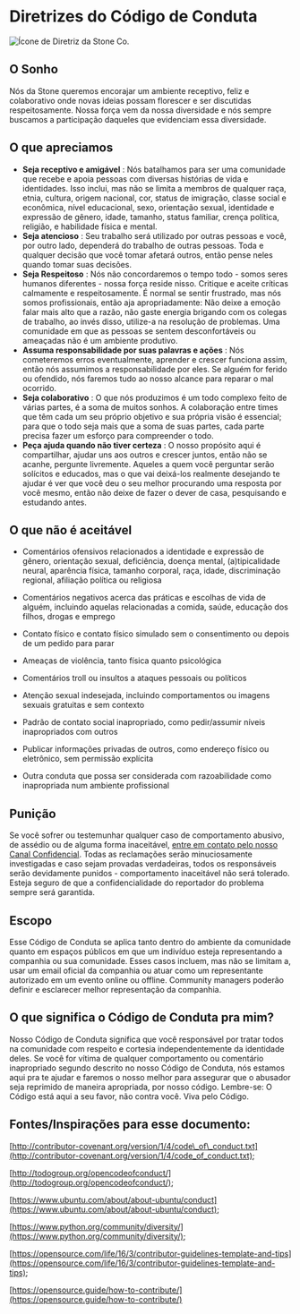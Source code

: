 # Diretrizes do Código de Conduta

![Ícone de Diretriz da Stone Co.](https://img.shields.io/badge/STONE-diretriz-green?style=for-the-badge)

## O Sonho

Nós da Stone queremos encorajar um ambiente receptivo, feliz e colaborativo onde novas ideias possam florescer e ser discutidas respeitosamente. Nossa força vem da nossa diversidade e nós sempre buscamos a participação daqueles que evidenciam essa diversidade.

## O que apreciamos

- **Seja receptivo e amigável** : Nós batalhamos para ser uma comunidade que recebe e apoia pessoas com diversas histórias de vida e identidades. Isso inclui, mas não se limita a membros de qualquer raça, etnia, cultura, origem nacional, cor, status de imigração, classe social e econômica, nível educacional, sexo, orientação sexual, identidade e expressão de gênero, idade, tamanho, status familiar, crença política, religião, e habilidade física e mental.
- **Seja atencioso** : Seu trabalho será utilizado por outras pessoas e você, por outro lado, dependerá do trabalho de outras pessoas. Toda e qualquer decisão que você tomar afetará outros, então pense neles quando tomar suas decisões.
- **Seja Respeitoso** : Nós não concordaremos o tempo todo - somos seres humanos diferentes - nossa força reside nisso. Critique e aceite críticas calmamente e respeitosamente.  É normal se sentir frustrado, mas nós somos profissionais, então aja apropriadamente: Não deixe a emoção falar mais alto que a razão, não gaste energia brigando com os colegas de trabalho, ao invés disso, utilize-a na resolução de problemas. Uma comunidade em que as pessoas se sentem desconfortáveis ou ameaçadas não é um ambiente produtivo.
- **Assuma responsabilidade por suas palavras e ações** : Nós cometeremos erros eventualmente, aprender e crescer funciona assim, então nós assumimos a responsabilidade por eles. Se alguém for ferido ou ofendido, nós faremos tudo ao nosso alcance para reparar o mal ocorrido.
- **Seja colaborativo** : O que nós produzimos é um todo complexo feito de várias partes, é a soma de muitos sonhos. A colaboração entre times que têm cada um seu próprio objetivo e sua própria visão é essencial; para que o todo seja mais que a soma de suas partes, cada parte precisa fazer um esforço para compreender o todo.
- **Peça ajuda quando não tiver certeza** : O nosso propósito aqui é compartilhar, ajudar uns aos outros e crescer juntos, então não se acanhe, pergunte livremente. Aqueles a quem você perguntar serão solícitos e educados, mas o que vai deixá-los realmente desejando te ajudar é ver que você deu o seu melhor procurando uma resposta por você mesmo, então não deixe de fazer o dever de casa, pesquisando e estudando antes.

## O que não é aceitável

- Comentários ofensivos relacionados a identidade e expressão de gênero, orientação sexual, deficiência, doença mental, (a)tipicalidade neural, aparência física, tamanho corporal, raça, idade, discriminação regional, afiliação política ou religiosa

- Comentários negativos acerca das práticas e escolhas de vida de alguém, incluindo aquelas relacionadas a comida, saúde, educação dos filhos, drogas e emprego

- Contato físico e contato físico simulado sem o consentimento ou depois de um pedido para parar
- Ameaças de violência, tanto física quanto psicológica

- Comentários troll ou insultos a ataques pessoais ou políticos

- Atenção sexual indesejada, incluindo comportamentos ou imagens sexuais gratuitas e sem contexto

- Padrão de contato social inapropriado, como pedir/assumir níveis inapropriados com outros

- Publicar informações privadas de outros, como endereço físico ou eletrônico, sem permissão explícita

- Outra conduta que possa ser considerada com razoabilidade como inapropriada num ambiente profissional

## Punição

Se você sofrer ou testemunhar qualquer caso de comportamento abusivo, de assédio ou de alguma forma inaceitável, [entre em contato pelo nosso Canal Confidencial](https://canalconfidencial.com.br/orelhaostone/). Todas as reclamações serão minuciosamente investigadas e caso sejam provadas verdadeiras, todos os responsáveis serão devidamente punidos - comportamento inaceitável não será tolerado. Esteja seguro de que a confidencialidade do reportador do problema sempre será garantida.

## Escopo

Esse Código de Conduta se aplica tanto dentro do ambiente da comunidade quanto em espaços públicos em que um indivíduo esteja representando a companhia ou sua comunidade. Esses casos incluem, mas não se limitam a, usar um email oficial da companhia ou atuar como um representante autorizado em um evento online ou offline. Community managers poderão definir e esclarecer melhor representação da companhia.

## O que significa o Código de Conduta pra mim?

Nosso Código de Conduta significa que você responsável por tratar todos na comunidade com respeito e cortesia independentemente da identidade deles. Se você for vítima de qualquer comportamento ou comentário inapropriado segundo descrito no nosso Código de Conduta, nós estamos aqui pra te ajudar e faremos o nosso melhor para assegurar que o abusador seja reprimido de maneira apropriada, por nosso código. Lembre-se: O Código está aqui a seu favor, não contra você. Viva pelo Código.

## Fontes/Inspirações para esse documento:

[http://contributor-covenant.org/version/1/4/code\_of\_conduct.txt](http://contributor-covenant.org/version/1/4/code_of_conduct.txt);

[http://todogroup.org/opencodeofconduct/](http://todogroup.org/opencodeofconduct/);

[https://www.ubuntu.com/about/about-ubuntu/conduct](https://www.ubuntu.com/about/about-ubuntu/conduct);

[https://www.python.org/community/diversity/](https://www.python.org/community/diversity/);

[https://opensource.com/life/16/3/contributor-guidelines-template-and-tips](https://opensource.com/life/16/3/contributor-guidelines-template-and-tips);

[https://opensource.guide/how-to-contribute/](https://opensource.guide/how-to-contribute/)

